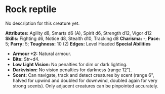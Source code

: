 # Rock reptile

No description for this creature yet.

**Attributes:** Agility d8, Smarts d6 (A), Spirit d6, Strength d12,
Vigor d12
**Skills:** Fighting d6, Notice d8, Stealth d10, Tracking d8
**Charisma:** -; **Pace:** 5; **Parry:** 5; **Toughness:** 10 (2)
**Edges:** Level Headed
**Special Abilities**

- **Armour +2:** Natural armour.
- **Bite:** Str+d4.
- **Low Light Vision:** No penalties for dim or dark lighting.
- **Darkvision:** No vision penalties for darkness (range 12").
- **Scent:** Can navigate, track and detect creatures by scent (range
6", halved for upwind and doubled for downwind, doubled again for very
strong scents). Only adjacent creatures can be pinpointed accurately.
